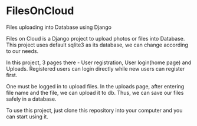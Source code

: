 # FilesOnCloud
Files uploading into Database using Django

Files on Cloud is a Django project to upload photos or files into Database.
This project uses default sqlite3 as its database, we can change according to our needs.

In this project, 3 pages there - User registration, User login(home page) and Uploads.
Registered users can login directly while new users can register first.

One must be logged in to upload files.
In the uploads page, after entering file name and the file, we can upload it to db.
Thus, we can save our files safely in a database.

To use this project, just clone this repository into your computer and you can start using it.
